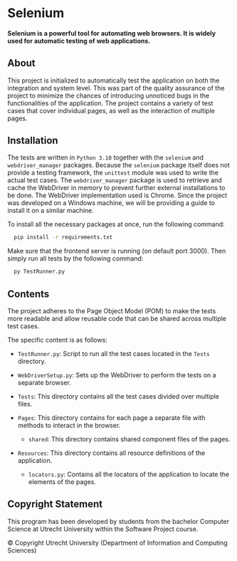 <!-- This program has been developed by students from the bachelor Computer Science at
Utrecht University within the Software Project course.
© Copyright Utrecht University (Department of Information and Computing Sciences) -->

# Selenium
#### Selenium is a powerful tool for automating web browsers. It is widely used for automatic testing of web applications.
## About

This project is initialized to automatically test the application on both the integration and system level. This was part of the quality assurance of the project to minimize the chances of introducing unnoticed bugs in the functionalities of the application. The project contains a variety of test cases that cover individual pages, as well as the interaction of multiple pages.

## Installation

The tests are written in `Python 3.10` together with the `selenium` and `webdriver_manager` packages. Because the `selenium` package itself does not provide a testing framework, the `unittest` module was used to write the actual test cases. The `webdriver_manager` package is used to retrieve and cache the WebDriver in memory to prevent further external installations to be done. The WebDriver implementation used is Chrome. Since the project was developed on a Windows machine, we will be providing a guide to install it on a similar machine.

To install all the necessary packages at once, run the following command:

```bash
  pip install -r requirements.txt
```

Make sure that the frontend server is running (on default port 3000). Then simply run all tests by the following command:

```bash
  py TestRunner.py
```

## Contents
The project adheres to the Page Object Model (POM) to make the tests more readable and allow reusable code that can be shared across multiple test cases.

The specific content is as follows:

* `TestRunner.py`: Script to run all the test cases located in the `Tests` directory.

* `WebDriverSetup.py`: Sets up the WebDriver to perform the tests on a separate browser.

* `Tests`: This directory contains all the test cases divided over multiple files.

* `Pages`: This directory contains for each page a separate file with methods to interact in the browser.
  * `shared`: This directory contains shared component files of the pages.

* `Resources`: This directory contains all resource definitions of the application.
  * `locators.py`: Contains all the locators of the application to locate the elements of the pages.


## Copyright Statement

This program has been developed by students from the bachelor Computer Science at
Utrecht University within the Software Project course.

© Copyright Utrecht University (Department of Information and Computing Sciences)
